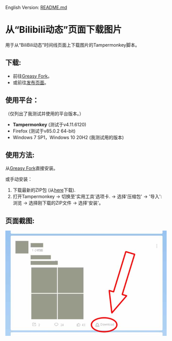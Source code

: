 English Version: [README.md](README.md)

# 从“Bilibili动态”页面下载图片
用于从“BiliBili动态”时间线页面上下载图片的Tampermonkey脚本。

## 下载:
- 前往[Greasy Fork](https://greasyfork.org/zh-CN/scripts/421885-bilibili-download-pictures)。
- 或前往[发布页面](releases)。

## 使用平台：
（仅列出了我测试并使用的平台版本。）
- **Tampermonkey** (测试于v4.11.6120)
- Firefox (测试于v85.0.2 64-bit)
- Windows 7 SP1，Windows 10 20H2 (我测试用的版本)

## 使用方法:
从[Greasy Fork](https://greasyfork.org/zh-CN/scripts/421885-bilibili-download-pictures)直接安装。

或手动安装：
1. 下载最新的ZIP包 (从[here](releases)下载).
2. 打开Tampermonkey -> 切换至'实用工具'选项卡. -> 选择'压缩包' -> '导入': 浏览 -> 选择刚下载的ZIP文件 -> 选择'安装'。

## 页面截图:
![截图](res/Capture.jpg?raw=true)
